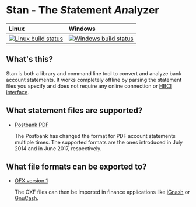 # Stan - The *St*atement *An*alyzer

| Linux | Windows |
| :---- | :------ |
[ ![Linux build status][1]][2] | [![Windows build status][3]][4] |

[1]: https://travis-ci.org/sschuberth/Stan.svg?branch=master
[2]: https://travis-ci.org/sschuberth/Stan
[3]: https://ci.appveyor.com/api/projects/status/xeyju8npt336ley5/branch/master?svg=true
[4]: https://ci.appveyor.com/project/sschuberth/Stan/branch/master

## What's this?

Stan is both a library and command line tool to convert and analyze bank account statements. It works completely offline by parsing the statement files you specify and does not require any online connection or [HBCI interface](http://www.hbci-zka.de/spec/spezifikation.htm).

## What statement files are supported?

- [Postbank PDF](https://www.postbank.de/privatkunden/docs/Kontoauszug_A4_Privatkunden.pdf)

  The Postbank has changed the format for PDF account statements multiple times. The supported formats are the ones introduced in July 2014 and in June 2017, respectively.

## What file formats can be exported to?

- [OFX version 1](http://www.ofx.net/downloads.html)

  The OXF files can then be imported in finance applications like [jGnash](https://ccavanaugh.github.io/jgnash/) or [GnuCash](https://www.gnucash.org/).
